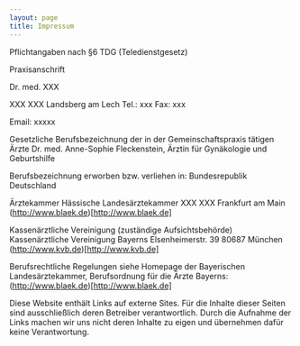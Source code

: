 ```yaml
---
layout: page
title: Impressum
---
```


Pflichtangaben nach §6 TDG (Teledienstgesetz)

Praxisanschrift

Dr. med. XXX

XXX
XXX Landsberg am Lech
Tel.: xxx
Fax: xxx

Email: xxxxx

Gesetzliche Berufsbezeichnung der in der Gemeinschaftspraxis tätigen Ärzte
Dr. med. Anne-Sophie Fleckenstein, Ärztin für Gynäkologie und Geburtshilfe

Berufsbezeichnung erworben bzw. verliehen in:
Bundesrepublik Deutschland

Ärztekammer
Hässische Landesärztekammer
XXX
XXX Frankfurt am Main
(http://www.blaek.de)[http://www.blaek.de]

Kassenärztliche Vereinigung (zuständige Aufsichtsbehörde)
Kassenärztliche Vereinigung Bayerns
Elsenheimerstr. 39
80687 München
(http://www.kvb.de)[http://www.kvb.de]

Berufsrechtliche Regelungen
siehe Homepage der Bayerischen Landesärztekammer,
Berufsordnung für die Ärzte Bayerns:
(http://www.blaek.de)[http://www.blaek.de]

Diese Website enthält Links auf externe Sites. Für die Inhalte dieser Seiten sind ausschließlich deren Betreiber verantwortlich. Durch die Aufnahme der Links machen wir uns nicht deren Inhalte zu eigen und übernehmen dafür keine Verantwortung.